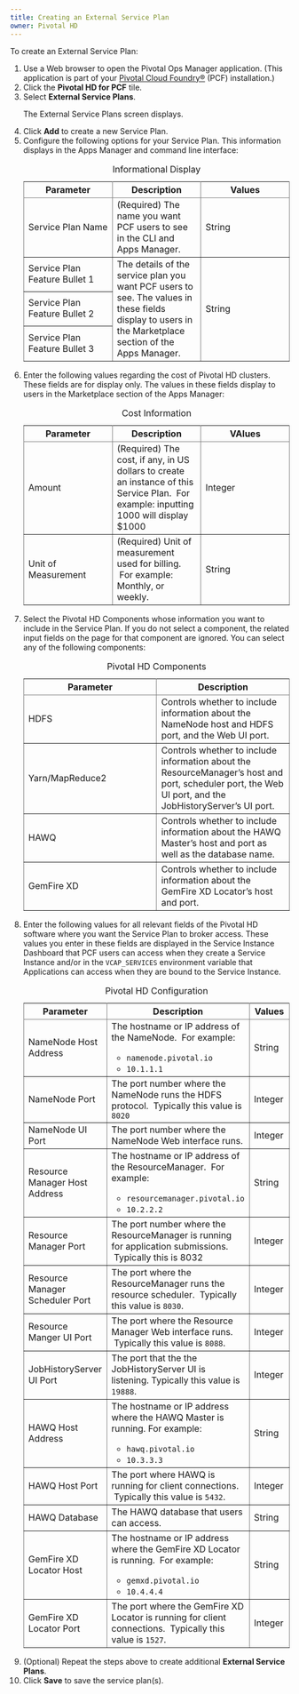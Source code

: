 ```yaml
---
title: Creating an External Service Plan
owner: Pivotal HD
---
```


To create an External Service Plan:

<ol>
            <li>Use a Web browser to open the Pivotal Ops Manager application. (This application is part of your <a href="https://network.pivotal.io/products/pivotal-cf">Pivotal Cloud Foundry&reg;</a> (PCF) installation.) </li>
            <li>Click the <strong>Pivotal HD for PCF</strong> tile. </li>
            <li>Select <strong>External Service Plans</strong>. <p>The External Service Plans screen displays.</p></li>
            <li>Click <strong>Add</strong> to create a new Service Plan. </li>
            <li>Configure the following options for your Service Plan. This information displays in the Apps Manager and command line interface:<table rules="all"
                    frame="void">
                    <caption>Informational Display</caption>
                    <col
                        width="33%" />
                    <col
                        width="33%" />
                    <col
                        width="33%" />
                    <thead>
                        <tr>
                            <th>Parameter</th>
                            <th>Description</th>
                            <th>Values</th>
                        </tr>
                    </thead>
                    <tbody>
                        <tr>
                            <td>Service Plan Name</td>
                            <td>(Required) The name you want PCF users to see in the CLI and Apps Manager. </td>
                            <td>String</td>
                        </tr>
                        <tr>
                            <td>Service Plan Feature Bullet 1 </td>
                            <td
                                rowspan="3"> The details of the service plan you want PCF users to see. The values in these fields display to users in the Marketplace section of the Apps Manager. </td>
                            <td
                                rowspan="3">String</td>
                        </tr>
                        <tr>
                            <td>Service Plan Feature Bullet 2</td>
                        </tr>
                        <tr>
                            <td>Service Plan Feature Bullet 3</td>
                        </tr>
                    </tbody>
                </table></li>
            <li> Enter the following values regarding the cost of Pivotal HD clusters. These fields are for display only. The values in these fields display to users in the Marketplace section of the Apps Manager:<table rules="all"
                    frame="void">
                    <caption>Cost Information</caption>
                    <col
                        width="33%" />
                    <col
                        width="33%" />
                    <col
                        width="33%" />
                    <thead>
                        <tr>
                            <th>Parameter</th>
                            <th>Description</th>
                            <th>VAlues</th>
                        </tr>
                    </thead>
                    <tbody>
                        <tr>
                            <td>Amount</td>
                            <td> (Required) The cost, if any, in US dollars to create an instance of this Service Plan.  For example: inputting 1000 will display $1000 </td>
                            <td>Integer</td>
                        </tr>
                        <tr>
                            <td>Unit of Measurement</td>
                            <td> (Required) Unit of measurement used for billing.  For example: Monthly, or weekly. </td>
                            <td>String</td>
                        </tr>
                    </tbody>
                </table></li>
            <li>Select the Pivotal HD Components whose information you want to include in the Service Plan. If you do not select a component, the related input fields on the page for that component are ignored. You can select any of the following components: <table rules="all"
                    frame="void">
                    <caption>Pivotal HD Components</caption>
                    <col
                        width="50%" />
                    <col
                        width="50%" />
                    <thead>
                        <tr>
                            <th>Parameter</th>
                            <th>Description</th>
                        </tr>
                    </thead>
                    <tbody>
                        <tr>
                            <td>HDFS</td>
                            <td> Controls whether to include information about the NameNode host and HDFS port, and the Web UI port. </td>
                        </tr>
                        <tr>
                            <td> Yarn/MapReduce2 </td>
                            <td> Controls whether to include information about the ResourceManager’s host and port, scheduler port, the Web UI port, and the JobHistoryServer’s UI port. </td>
                        </tr>
                        <tr>
                            <td>HAWQ</td>
                            <td> Controls whether to include information about the HAWQ Master’s host and port as well as the database name. </td>
                        </tr>
                        <tr>
                            <td>GemFire XD</td>
                            <td> Controls whether to include information about the GemFire XD Locator’s host and port. </td>
                        </tr>
                    </tbody>
                </table></li>
            <li> Enter the following values for all relevant fields of the Pivotal HD software where you want the Service Plan to broker access. These values you enter in these fields are displayed in the Service Instance Dashboard that PCF users can access when they create a Service Instance and/or in the <code>VCAP_SERVICES</code> environment variable that Applications can access when they are bound to the Service Instance. <table rules="all"
                    frame="void"
                    width="540">
                    <caption>Pivotal HD Configuration</caption>
                    <col
                        width="33%" />
                    <col
                        width="33%" />
                    <col
                        width="33%" />
                    <thead>
                        <tr>
                            <th>Parameter</th>
                            <th>Description</th>
                            <th>Values</th>
                        </tr>
                    </thead>
                    <tbody>
                        <tr>
                            <td> NameNode Host Address </td>
                            <td>The hostname or IP address of the NameNode.  For example:<ul>
                                    <li><code>namenode.pivotal.io</code></li>
                                    <li><code>10.1.1.1</code></li>
                                </ul>
                            </td>
                            <td>String</td>
                        </tr>
                        <tr>
                            <td> NameNode Port </td>
                            <td>The port number where the NameNode runs the HDFS protocol.  Typically this value is <code>8020</code>
                            </td>
                            <td>Integer</td>
                        </tr>
                        <tr>
                            <td>NameNode UI Port</td>
                            <td> The port number where the NameNode Web interface runs. </td>
                            <td>Integer</td>
                        </tr>
                        <tr>
                            <td>Resource Manager Host Address</td>
                            <td> The hostname or IP address of the ResourceManager.  For example:<ul>
                                    <li><code>resourcemanager.pivotal.io</code></li>
                                    <li><code>10.2.2.2</code></li>
                                </ul>
                            </td>
                            <td>String</td>
                        </tr>
                        <tr>
                            <td>Resource Manager Port</td>
                            <td> The port number where the ResourceManager is running for application submissions.  Typically this is 8032 </td>
                            <td>Integer</td>
                        </tr>
                        <tr>
                            <td>Resource Manager Scheduler Port</td>
                            <td> The port where the ResourceManager runs the resource scheduler.  Typically this value is <code>8030</code>. </td>
                            <td>Integer</td>
                        </tr>
                        <tr>
                            <td>Resource Manger UI Port</td>
                            <td> The port where the Resource Manager Web interface runs.  Typically this value is <code>8088</code>. </td>
                            <td>Integer</td>
                        </tr>
                        <tr>
                            <td>JobHistoryServer UI Port</td>
                            <td>The port that the the JobHistoryServer UI is listening.  Typically this value is <code>19888</code>. </td>
                            <td>Integer</td>
                        </tr>
                        <tr>
                            <td>HAWQ Host Address</td>
                            <td> The hostname or IP address where the HAWQ Master is running. For example: <ul>
                                    <li><code>hawq.pivotal.io</code></li>
                                    <li><code>10.3.3.3</code></li>
                                </ul>
                            </td>
                            <td>String</td>
                        </tr>
                        <tr>
                            <td>HAWQ Host Port</td>
                            <td> The port where HAWQ is running for client connections.  Typically this value is <code>5432</code>. </td>
                            <td>Integer</td>
                        </tr>
                        <tr>
                            <td>HAWQ Database</td>
                            <td> The HAWQ database that users can access. </td>
                            <td>String</td>
                        </tr>
                        <tr>
                            <td>GemFire XD Locator Host</td>
                            <td> The hostname or IP address where the GemFire XD Locator is running.  For example: <ul>
                                    <li><code>gemxd.pivotal.io</code></li>
                                    <li><code>10.4.4.4</code></li>
                                </ul></td>
                            <td>String</td>
                        </tr>
                        <tr>
                            <td>GemFire XD Locator Port</td>
                            <td> The port where the GemFire XD Locator is running for client connections.  Typically this value is <code>1527</code>. </td>
                            <td>Integer</td>
                        </tr>
                    </tbody>
                </table></li>
            <li>(Optional) Repeat the steps above to create additional <strong>External Service Plans</strong>.</li>
            <li>Click <strong>Save</strong> to save the service plan(s).</li>
        </ol>
